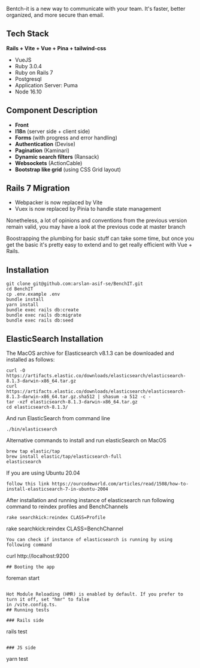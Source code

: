 Bentch-it is a new way to communicate with your team. It's faster, better organized, and more secure than email.

## Tech Stack

**Rails + Vite + Vue + Pina + tailwind-css**

- VueJS
- Ruby 3.0.4
- Ruby on Rails 7
- Postgresql
- Application Server: Puma
- Node 16.10


## Component Description


- **Front**
- **I18n** (server side + client side)
- **Forms** (with progress and error handling)
- **Authentication** (Devise)
- **Pagination** (Kaminari)
- **Dynamic search filters** (Ransack)
- **Websockets** (ActionCable)
- **Bootstrap like grid** (using CSS Grid layout)

## Rails 7 Migration

- Webpacker is now replaced by Vite
- Vuex is now replaced by Pinia to handle state management

Nonetheless, a lot of opinions and conventions from the previous version remain valid, you may have a look at the previous code at master branch

Boostrapping the plumbing for basic stuff can take some time, but once you get the basic it's
pretty easy to extend and to get really efficient with Vue + Rails.

## Installation

```
git clone git@github.com:arslan-asif-se/BenchIT.git
cd BenchIT
cp .env.example .env
bundle install
yarn install
bundle exec rails db:create
bundle exec rails db:migrate
bundle exec rails db:seed
```
## ElasticSearch Installation


The MacOS archive for Elasticsearch v8.1.3 can be downloaded and installed as follows:
```
curl -O https://artifacts.elastic.co/downloads/elasticsearch/elasticsearch-8.1.3-darwin-x86_64.tar.gz
curl https://artifacts.elastic.co/downloads/elasticsearch/elasticsearch-8.1.3-darwin-x86_64.tar.gz.sha512 | shasum -a 512 -c -
tar -xzf elasticsearch-8.1.3-darwin-x86_64.tar.gz
cd elasticsearch-8.1.3/
```

And run ElasticSearch from command line
```
./bin/elasticsearch
```

Alternative commands to install and run elasticSearch on MacOS
```
brew tap elastic/tap
brew install elastic/tap/elasticsearch-full
elasticsearch
```

If you are using Ubuntu 20.04
```
follow this link https://ourcodeworld.com/articles/read/1508/how-to-install-elasticsearch-7-in-ubuntu-2004
```
After installation and running instance of elasticsearch run following command to reindex profiles and BenchChannels
```
rake searchkick:reindex CLASS=Profile
````
rake searchkick:reindex CLASS=BenchChannel
```
You can check if instance of elasticsearch is running by using following command
```
curl http://localhost:9200
```
## Booting the app

```
foreman start
```

Hot Module Reloading (HMR) is enabled by default. If you prefer to turn it off, set "hmr" to false
in /vite.config.ts.
## Running tests

### Rails side

```
rails test
```

### JS side

```
yarn test
```